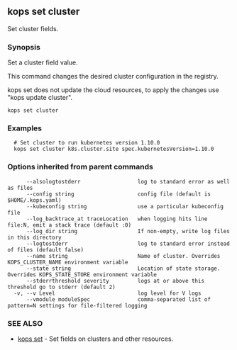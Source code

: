 
<!--- This file is automatically generated by make gen-cli-docs; changes should be made in the go CLI command code (under cmd/kops) -->

## kops set cluster

Set cluster fields.

### Synopsis


Set a cluster field value. 

This command changes the desired cluster configuration in the registry. 

kops set does not update the cloud resources, to apply the changes use "kops update cluster".

```
kops set cluster
```

### Examples

```
  # Set cluster to run kubernetes version 1.10.0
  kops set cluster k8s.cluster.site spec.kubernetesVersion=1.10.0
```

### Options inherited from parent commands

```
      --alsologtostderr                  log to standard error as well as files
      --config string                    config file (default is $HOME/.kops.yaml)
      --kubeconfig string                use a particular kubeconfig file
      --log_backtrace_at traceLocation   when logging hits line file:N, emit a stack trace (default :0)
      --log_dir string                   If non-empty, write log files in this directory
      --logtostderr                      log to standard error instead of files (default false)
      --name string                      Name of cluster. Overrides KOPS_CLUSTER_NAME environment variable
      --state string                     Location of state storage. Overrides KOPS_STATE_STORE environment variable
      --stderrthreshold severity         logs at or above this threshold go to stderr (default 2)
  -v, --v Level                          log level for V logs
      --vmodule moduleSpec               comma-separated list of pattern=N settings for file-filtered logging
```

### SEE ALSO
* [kops set](kops_set.md)	 - Set fields on clusters and other resources.

